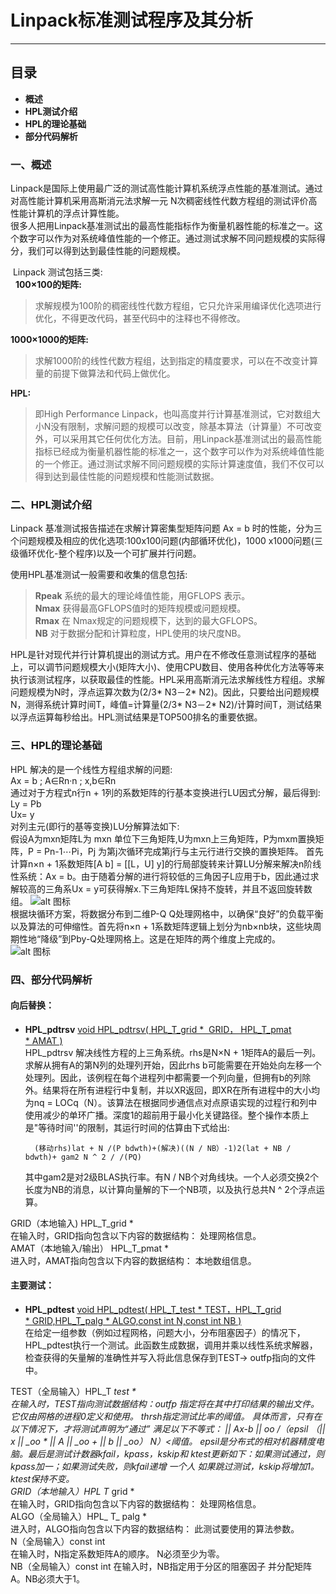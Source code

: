# Linpack标准测试程序及其分析
* * *
## 目录
+ **概述**  
+ **HPL测试介绍**
+ **HPL的理论基础**
+ **部分代码解析**

### 一、概述  
Linpack是国际上使用最广泛的测试高性能计算机系统浮点性能的基准测试。通过对高性能计算机采用高斯消元法求解一元 N次稠密线性代数方程组的测试评价高性能计算机的浮点计算性能。  
很多人把用Linpack基准测试出的最高性能指标作为衡量机器性能的标准之一。这个数字可以作为对系统峰值性能的一个修正。通过测试求解不同问题规模的实际得分，我们可以得到达到最佳性能的问题规模。
  
 Linpack 测试包括三类:  
 
**100×100的矩阵:** 
>求解规模为100阶的稠密线性代数方程组，它只允许采用编译优化选项进行优化，不得更改代码，甚至代码中的注释也不得修改。  
 
**1000×1000的矩阵:**
> 求解1000阶的线性代数方程组，达到指定的精度要求，可以在不改变计算量的前提下做算法和代码上做优化。  

**HPL:**  
>即High Performance Linpack，也叫高度并行计算基准测试，它对数组大小N没有限制，求解问题的规模可以改变，除基本算法（计算量）不可改变外，可以采用其它任何优化方法。目前，用Linpack基准测试出的最高性能指标已经成为衡量机器性能的标准之一，这个数字可以作为对系统峰值性能的一个修正。通过测试求解不同问题规模的实际计算速度值，我们不仅可以得到达到最佳性能的问题规模和性能测试数据。

### 二、HPL测试介绍
Linpack 基准测试报告描述在求解计算密集型矩阵问题 Ax = b 时的性能，分为三个问题规模及相应的优化选项:100x100问题(内部循环优化)，1000 x1000问题(三级循环优化-整个程序)以及一个可扩展并行问题。 

使用HPL基准测试一般需要和收集的信息包括:   
>**Rpeak**		系统的最大的理论峰值性能，用GFLOPS 表示。  
**Nmax**	获得最高GFLOPS值时的矩阵规模或问题规模。  
**Rmax**	在 Nmax规定的问题规模下，达到的最大GFLOPS。  
**NB**	        对于数据分配和计算粒度，HPL使用的块尺度NB。

HPL是针对现代并行计算机提出的测试方式。用户在不修改任意测试程序的基础上，可以调节问题规模大小(矩阵大小)、使用CPU数目、使用各种优化方法等等来执行该测试程序，以获取最佳的性能。HPL采用高斯消元法求解线性方程组。求解问题规模为N时，浮点运算次数为(2/3* N3－2* N2)。因此，只要给出问题规模N，测得系统计算时间T，峰值=计算量(2/3* N3－2* N2)/计算时间T，测试结果以浮点运算每秒给出。HPL测试结果是TOP500排名的重要依据。

### 三、HPL的理论基础
HPL 解决的是一个线性方程组求解的问题:   
Ax = b	;	A∈Rn·n 	;	x,b∈Rn  
通过对于方程式n行n + 1列的系数矩阵的行基本变换进行LU因式分解，最后得到:   
Ly = Pb   
Ux= y  
对列主元(即行的基等变换)LU分解算法如下:  
假设A为mxn矩阵L为 mxn 单位下三角矩阵,U为mxn上三角矩阵，P为mxm置换矩阵，P = Pn-1⋯Pi，Pj 为第j次循环完成第j行与主元行进行交换的置换矩阵。 
首先计算n×n + 1系数矩阵[A b] = [[L，U] y]的行局部旋转来计算LU分解来解决n阶线性系统：Ax = b。由于随着分解的进行将较低的三角因子L应用于b，因此通过求解较高的三角系Ux = y可获得解x.下三角矩阵L保持不旋转，并且不返回旋转数组。
 ![alt 图标](file:///Users/pro/Downloads/hpl-2.3/www/mat2.jpg)  
根据块循环方案，将数据分布到二维P-Q Q处理网格中，以确保“良好”的负载平衡以及算法的可伸缩性。首先将n×n + 1系数矩阵逻辑上划分为nb×nb块，这些块周期性地“降级”到Pby-Q处理网格上。这是在矩阵的两个维度上完成的。  
![alt 图标](file:///Users/pro/Downloads/hpl-2.3/www/main.jpg)

### 四、部分代码解析
#### 向后替换：  
* **HPL_pdtrsv**     <u>void HPL_pdtrsv( HPL_T_grid *  GRID， HPL_T_pmat * AMAT )</u>   
HPL_pdtrsv 解决线性方程的上三角系统。rhs是N×N + 1矩阵A的最后一列。求解从拥有A的第N列的处理列开始，因此rhs b可能需要在开始处向左移一个处理列。因此，该例程在每个进程列中都需要一个列向量，但拥有b的列除外。结果将在所有进程行中复制，并以XR返回，即XR在所有进程中的大小均为nq = LOCq（N）。该算法在根据同步通信点对点原语实现的过程行和列中使用减少的单环广播。深度1的超前用于最小化关键路径。整个操作本质上是"等待时间''的限制，其运行时间的估算由下式给出:

		(移动rhs)lat + N /(P bdwth)+(解决)((N / NB）-1)2(lat + NB / bdwth)+ gam2 N ^ 2 / /(PQ)  
		
		
	其中gam2是对2级BLAS执行率。有N / NB个对角线块。一个人必须交换2个长度为NB的消息，以计算向量解的下一个NB项，以及执行总共N ^ 2个浮点运算。

GRID（本地输入)  HPL_T_grid *  
	在输入时，GRID指向包含以下内容的数据结构：
	处理网格信息。  
AMAT（本地输入/输出） HPL_T_pmat *  
	进入时，AMAT指向包含以下内容的数据结构：
      本地数组信息。 
        
         
#### 主要测试：
* **HPL_pdtest**
<u>void HPL_pdtest( HPL_T_test * TEST，HPL_T_grid * GRID,HPL_T_palg * ALGO,const int N,const int NB )</u>  
在给定一组参数（例如过程网格，问题大小，分布阻塞因子）的情况下，HPL_pdtest执行一个测试。此函数生成数据，调用并乘以线性系统求解器，检查获得的矢量解的准确性并写入将此信息保存到TEST-> outfp指向的文件中。

TEST（全局输入）HPL_T _test *  
        在输入时，TEST指向测试数据结构：outfp
        指定将在其中打印结果的输出文件。
        它仅由网格的进程0定义和使用。
        thrsh指定测试比率的阈值。
        具体而言，只有在以下情况下，才将测试声明为“通过”
        满足以下不等式：
        || Ax-b || _oo /（epsil *（|| x || _oo * || A || _oo + || b || _oo）* N）<阈值。
        epsil是分布式的相对机器精度电脑。最后是测试计数器kfail，kpass，kskip和
        ktest更新如下：如果测试通过，则kpass加一；如果测试失败，则kfail递增
        一个人 如果跳过测试，kskip将增加1。
        ktest保持不变。  
GRID（本地输入）HPL_ T_ grid *  
        在输入时，GRID指向包含以下内容的数据结构：
        处理网格信息。  
ALGO（全局输入）HPL_ T_ palg *  
        进入时，ALGO指向包含以下内容的数据结构：
        此测试要使用的算法参数。  
N（全局输入）const int  
        在输入时，N指定系数矩阵A的顺序。
        N必须至少为零。  
NB（全局输入）const int
        在输入时，NB指定用于分区的阻塞因子
        并分配矩阵A。NB必须大于1。  











